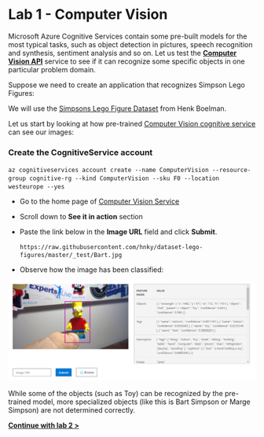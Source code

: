 # Lab 1 - Computer Vision

Microsoft Azure Cognitive Services contain some pre-built models for the most typical tasks, such as object detection in pictures, speech recognition and synthesis, sentiment analysis and so on. Let us test the [**Computer Vision API**](https://azure.microsoft.com/services/cognitive-services/computer-vision/?WT.mc_id=gaic-github-heboelma) service to see if it can recognize some specific objects in one particular problem domain.

Suppose we need to create an application that recognizes Simpson Lego Figures:

We will use the [Simpsons Lego Figure Dataset](https://github.com/hnky/dataset-lego-figures) from Henk Boelman.

Let us start by looking at how pre-trained [Computer Vision cognitive service](https://azure.microsoft.com/services/cognitive-services/computer-vision/?WT.mc_id=gaic-github-heboelma) can see our images:

### Create the CognitiveService account

```az cognitiveservices account create --name ComputerVision --resource-group cognitive-rg --kind ComputerVision --sku F0 --location westeurope --yes``` 

* Go to the home page of [Computer Vision Service](https://azure.microsoft.com/services/cognitive-services/computer-vision/?WT.mc_id=gaic-github-heboelma)
* Scroll down to **See it in action** section
* Paste the link below in the **Image URL** field and click **Submit**.

  ```text
  https://raw.githubusercontent.com/hnky/dataset-lego-figures/master/_test/Bart.jpg
  ```

* Observe how the image has been classified:

![Computer Vision Results](../.gitbook/assets/compVision.png)

While some of the objects \(such as Toy\) can be recognized by the pre-trained model, more specialized objects \(like this is Bart Simpson or Marge Simpson\) are not determined correctly.

[**Continue with lab 2 &gt;**](lab-2.md)

